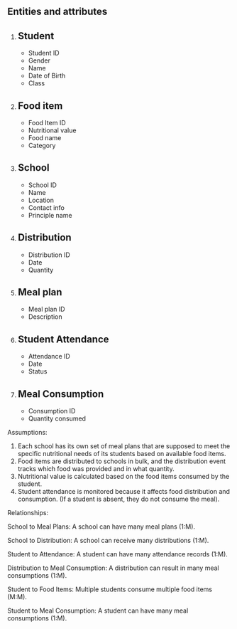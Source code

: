  Entities and attributes
 -
1. Student
   - 
   - Student ID
   - Gender
   - Name
   - Date of Birth
   - Class
2. Food item
   - 
   - Food Item ID
   - Nutritional value
   - Food name
   - Category
3. School
   -  
   - School ID
   - Name
   - Location
   - Contact info
   - Principle name
4. Distribution
   - 
   - Distribution ID
   - Date
   - Quantity
5. Meal plan
   -
   - Meal plan ID
   - Description
6. Student Attendance
   -
   - Attendance ID
   - Date
   - Status
7. Meal Consumption
   -
   - Consumption ID
   - Quantity consumed

Assumptions:

1. Each school has its own set of meal plans that are supposed to meet the specific nutritional needs of its students based on available food items.
2. Food items are distributed to schools in bulk, and the distribution event tracks which food was provided and in what quantity.
3. Nutritional value is calculated based on the food items consumed by the student.
4. Student attendance is monitored because it affects food distribution and consumption. (If a student is absent, they do not consume the meal).


Relationships:

School to Meal Plans:
A school can have many meal plans (1:M).

School to Distribution:
A school can receive many distributions (1:M).

Student to Attendance:
A student can have many attendance records (1:M).

Distribution to Meal Consumption:
A distribution can result in many meal consumptions (1:M).

Student to Food Items:
Multiple students consume multiple food items (M:M).

Student to Meal Consumption:
A student can have many meal consumptions (1:M).






